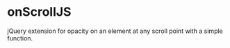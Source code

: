 # onScrollJS
jQuery extension for opacity on an element at any scroll point with a simple function.
